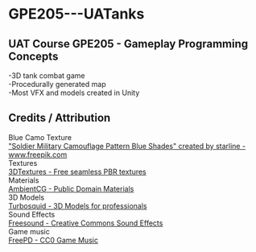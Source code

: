 # GPE205---UATanks
## UAT Course GPE205 - Gameplay Programming Concepts
-3D tank combat game  
-Procedurally generated map   
-Most VFX and models created in Unity  

## Credits / Attribution
Blue Camo Texture  
<a href="https://www.freepik.com/free-vector/soldier-military-camouflage-pattern-blue-shades_9105939.htm#page=1&query=camouflage&position=1">
  "Soldier Military Camouflage Pattern Blue Shades" created by starline - www.freepik.com</a>  
Textures  
<a href="https://www.3dtextures.me/"> 3DTextures - Free seamless PBR textures </a>  
Materials  
<a href="https://www.ambientcg.com/"> AmbientCG - Public Domain Materials </a>  
3D Models  
<a href="https://www.turbosquid.com/"> Turbosquid - 3D Models for professionals </a>  
Sound Effects  
<a href="https://www.freesound.org/"> Freesound - Creative Commons Sound Effects </a>  
Game music  
<a href="https://www.freepd.com/"> FreePD - CC0 Game Music </a>  

